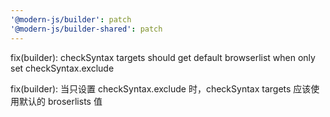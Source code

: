 ```yaml
---
'@modern-js/builder': patch
'@modern-js/builder-shared': patch
---
```


fix(builder): checkSyntax targets should get default browserlist when only set checkSyntax.exclude

fix(builder): 当只设置 checkSyntax.exclude 时，checkSyntax targets 应该使用默认的 broserlists 值
